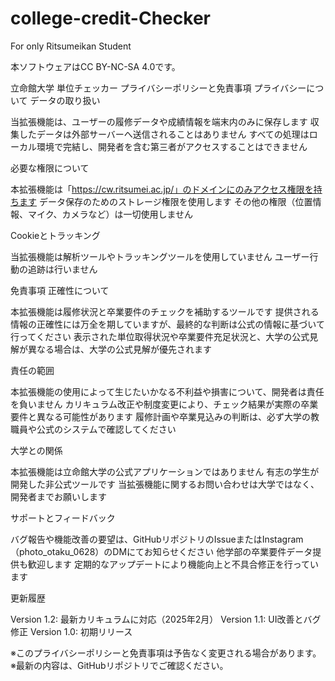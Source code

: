 # college-credit-Checker
For only Ritsumeikan Student


本ソフトウェアはCC BY-NC-SA 4.0です。

立命館大学 単位チェッカー プライバシーポリシーと免責事項
プライバシーについて
データの取り扱い

当拡張機能は、ユーザーの履修データや成績情報を端末内のみに保存します
収集したデータは外部サーバーへ送信されることはありません
すべての処理はローカル環境で完結し、開発者を含む第三者がアクセスすることはできません

必要な権限について

本拡張機能は「https://cw.ritsumei.ac.jp/」のドメインにのみアクセス権限を持ちます
データ保存のためのストレージ権限を使用します
その他の権限（位置情報、マイク、カメラなど）は一切使用しません

Cookieとトラッキング

当拡張機能は解析ツールやトラッキングツールを使用していません
ユーザー行動の追跡は行いません

免責事項
正確性について

本拡張機能は履修状況と卒業要件のチェックを補助するツールです
提供される情報の正確性には万全を期していますが、最終的な判断は公式の情報に基づいて行ってください
表示された単位取得状況や卒業要件充足状況と、大学の公式見解が異なる場合は、大学の公式見解が優先されます

責任の範囲

本拡張機能の使用によって生じたいかなる不利益や損害について、開発者は責任を負いません
カリキュラム改正や制度変更により、チェック結果が実際の卒業要件と異なる可能性があります
履修計画や卒業見込みの判断は、必ず大学の教職員や公式のシステムで確認してください

大学との関係

本拡張機能は立命館大学の公式アプリケーションではありません
有志の学生が開発した非公式ツールです
当拡張機能に関するお問い合わせは大学ではなく、開発者までお願いします

サポートとフィードバック

バグ報告や機能改善の要望は、GitHubリポジトリのIssueまたはInstagram（photo_otaku_0628）のDMにてお知らせください
他学部の卒業要件データ提供も歓迎します
定期的なアップデートにより機能向上と不具合修正を行っています

更新履歴

Version 1.2: 最新カリキュラムに対応（2025年2月）
Version 1.1: UI改善とバグ修正
Version 1.0: 初期リリース

※このプライバシーポリシーと免責事項は予告なく変更される場合があります。
※最新の内容は、GitHubリポジトリでご確認ください。
